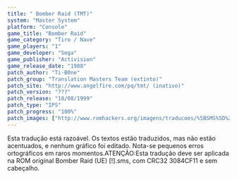 ```yaml
---
title: " Bomber Raid (TMT)"
system: "Master System"
platform: "Console"
game_title: "Bomber Raid"
game_category: "Tiro / Nave"
game_players: "1"
game_developer: "Sega"
game_publisher: "Activision"
game_release_date: "1988"
patch_author: "Ti-B0ne"
patch_group: "Translation Masters Team (extinto)"
patch_site: "http://www.angelfire.com/pq/tmt/ (inativo)"
patch_version: "???"
patch_release: "18/08/1999"
patch_type: "IPS"
patch_progress: "100%"
patch_images: ["http://www.romhackers.org/imagens/traducoes/%5BSMS%5D%20Bomber%20Raid%20-%20TMT%20-%201.png","http://www.romhackers.org/imagens/traducoes/%5BSMS%5D%20Bomber%20Raid%20-%20TMT%20-%202.png","http://www.romhackers.org/imagens/traducoes/%5BSMS%5D%20Bomber%20Raid%20-%20TMT%20-%203.png"]
---
```

Esta tradução está razoável. Os textos estão traduzidos, mas não estão acentuados, e nenhum gráfico foi editado. Nota-se pequenos erros ortográficos em raros momentos.ATENÇÃO:Esta tradução deve ser aplicada na ROM original Bomber Raid (UE) [!].sms, com CRC32 3084CF11 e sem cabeçalho.